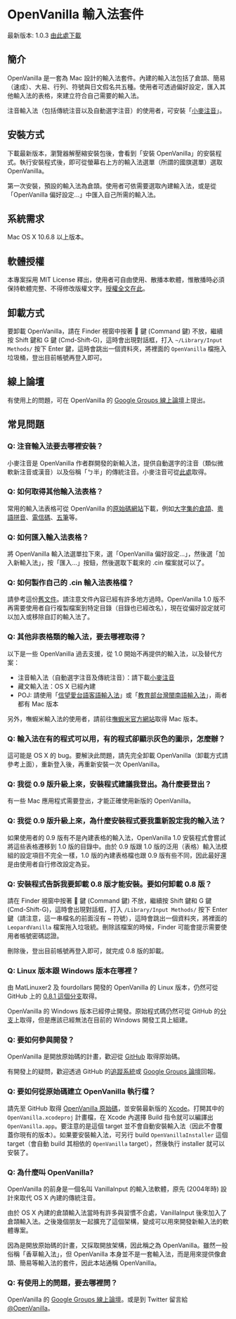 # OpenVanilla 輸入法套件

最新版本: 1.0.3 [由此處下載](https://github.com/downloads/lukhnos/openvanilla/OpenVanilla-Installer-Mac-1.0.3.zip)

## 簡介

OpenVanilla 是一套為 Mac 設計的輸入法套件。內建的輸入法包括了倉頡、簡易（速成）、大易、行列、符號與日文假名共五種。使用者可透過偏好設定，匯入其他輸入法的表格，來建立符合自己需要的輸入法。

注音輸入法（包括傳統注音以及自動選字注音）的使用者，可安裝「[小麥注音](http://mcbopomofo.openvanilla.org)」。

## 安裝方式

下載最新版本，瀏覽器解壓縮安裝包後，會看到「安裝 OpenVanilla」的安裝程式。執行安裝程式後，即可從螢幕右上方的輸入法選單（所謂的國旗選單）選取 OpenVanilla。

第一次安裝，預設的輸入法為倉頡。使用者可依需要選取內建輸入法，或是從「OpenVanilla 偏好設定…」中匯入自己所需的輸入法。

## 系統需求

Mac OS X 10.6.8 以上版本。

## 軟體授權

本專案採用 MIT License 釋出，使用者可自由使用、散播本軟體，惟散播時必須保持軟體完整、不得修改版權文字。[授權全文在此](https://github.com/lukhnos/openvanilla/blob/master/LICENSE.txt)。

## 卸載方式

要卸載 OpenVanilla，請在 Finder 視窗中按著  鍵 (Command 鍵) 不放，繼續按 Shift 鍵和 G 鍵 (Cmd-Shift-G)，這時會出現對話框，打入 `~/Library/Input Methods/` 按下 Enter 鍵，這時會跳出一個資料夾，將裡面的 `OpenVanilla` 檔拖入垃圾桶，登出目前帳號再登入即可。

## 線上論壇

有使用上的問題，可在 OpenVanilla 的 [Google Groups 線上論壇](https://groups.google.com/forum/?fromgroups/openvanilla#!forum/openvanilla)上提出。

## 常見問題

### Q: 注音輸入法要去哪裡安裝？

小麥注音是 OpenVanilla 作者群開發的新輸入法，提供自動選字的注音（類似微軟新注音或漢音）以及俗稱「ㄅ半」的傳統注音。小麥注音可從[此處](http://mcbopomofo.openvanilla.org)取得。

### Q: 如何取得其他輸入法表格？

常用的輸入法表格可從 OpenVanilla 的[原始碼網站](https://github.com/lukhnos/openvanilla/tree/master/DataTables)下載，例如[大字集的倉頡](https://raw.github.com/lukhnos/openvanilla/master/DataTables/cj-ext.cin)、[粵語拼音](https://raw.github.com/lukhnos/openvanilla/master/DataTables/jyutping.cin)、[電信碼](https://raw.github.com/lukhnos/openvanilla/master/DataTables/telecode.cin)、[五筆](https://raw.github.com/lukhnos/openvanilla/master/DataTables/wubizixing.cin)等。

### Q: 如何匯入輸入法表格？

將 OpenVanilla 輸入法選單拉下來，選「OpenVanilla 偏好設定…」，然後選「加入新輸入法」，按「匯入…」按鈕，然後選取下載來的 .cin 檔案就可以了。

### Q: 如何製作自己的 .cin 輸入法表格檔？

請參考這份[舊文件](https://docs.google.com/document/pub?id=1ew408138FCRivleknnw5IRnFqSFH3bHnDyammmiasDo)。請注意文件內容已經有許多地方過時。OpenVanilla 1.0 版不再需要使用者自行複製檔案到特定目錄（目錄也已經改名），現在從偏好設定就可以加入或移除自訂的輸入法了。

### Q: 其他非表格類的輸入法，要去哪裡取得？

以下是一些 OpenVanilla 過去支援，從 1.0 開始不再提供的輸入法，以及替代方案：

* 注音輸入法（自動選字注音及傳統注音）：請下載[小麥注音](http://mcbopomofo.openvanilla.org)
* 藏文輸入法：OS X 已經內建
* POJ: 請使用「[信望愛台語客語輸入法](http://taigi.fhl.net/TaigiIME/)」或「[教育部台灣閩南語輸入法](http://www.edu.tw/mandr/download.aspx?download_sn=3015&pages=0&site_content_sn=3364)」，兩者都有 Mac 版本

另外，嘸蝦米輸入法的使用者，請前往[嘸蝦米官方網站](http://boshiamy.com)取得 Mac 版本。

### Q: 輸入法在有的程式可以用，有的程式卻顯示灰色的圖示，怎麼辦？

這可能是 OS X 的 bug。要解決此問題，請先完全卸載 OpenVanilla（卸載方式請參考上面），重新登入後，再重新安裝一次 OpenVanilla。

<a id="why-logout-is-needed"></a>

### Q: 我從 0.9 版升級上來，安裝程式建議我登出。為什麼要登出？

有一些 Mac 應用程式需要登出，才能正確使用新版的 OpenVanilla。

<a id="migrate-from-old-openvanilla"></a>

### Q: 我從 0.9 版升級上來，為什麼安裝程式要我重新設定我的輸入法？

如果使用者的 0.9 版有不是內建表格的輸入法，OpenVanilla 1.0 安裝程式會嘗試將這些表格遷移到 1.0 版的目錄中。由於 0.9 版跟 1.0 版的泛用（表格）輸入法模組的設定項目不完全一樣，1.0 版的內建表格檔也跟 0.9 版有些不同，因此最好還是由使用者自行修改設定為妥。

### Q: 安裝程式告訴我要卸載 0.8 版才能安裝。要如何卸載 0.8 版？

請在 Finder 視窗中按著  鍵 (Command 鍵) 不放，繼續按 Shift 鍵和 G 鍵 (Cmd-Shift-G)，這時會出現對話框，打入 `/Library/Input Methods/` 按下 Enter 鍵（請注意，這一串檔名的前面沒有 ~ 符號），這時會跳出一個資料夾，將裡面的 `LeopardVanilla` 檔案拖入垃圾統。刪除該檔案的時候，Finder 可能會提示需要使用者帳號密碼認證。

刪除後，登出目前帳號再登入即可，就完成 0.8 版的卸載。

### Q: Linux 版本跟 Windows 版本在哪裡？

由 MatLinuxer2 及 fourdollars 開發的 OpenVanilla 的 Linux 版本，仍然可從 GitHub 上的 [0.8.1 這個分支](https://github.com/lukhnos/openvanilla/tree/0.8.1)取得。

OpenVanilla 的 Windows 版本已經停止開發。原始程式碼仍然可從 GitHub 的[分支](https://github.com/lukhnos/openvanilla/tree/0.8.1)上取得，但是應該已經無法在目前的 Windows 開發工具上組建。

### Q: 要如何參與開發？

OpenVanilla 是開放原始碼的計畫，歡迎從 [GitHub](https://github.com/lukhnos/openvanilla/) 取得原始碼。

有開發上的疑問，歡迎透過 GitHub 的[追蹤系統](https://github.com/lukhnos/openvanilla/issues)或 [Google Groups 論壇](https://groups.google.com/forum/?fromgroups/openvanilla#!forum/openvanilla)回報。

### Q: 要如何從原始碼建立 OpenVanilla 執行檔？

請先至 GitHub 取得 [OpenVanilla 原始碼](https://github.com/lukhnos/openvanilla)，並安裝最新版的 [Xcode](https://itunes.apple.com/us/app/xcode/id497799835?mt=12)。打開其中的 `OpenVanilla.xcodeproj` 計畫檔，在 Xcode 內選擇 Build 指令就可以編譯出 `OpenVanilla.app`。要注意的是這個 target 並不會自動安裝輸入法（因此不會覆蓋你現有的版本）。如果要安裝輸入法，可另行 build `OpenVanillaInstaller` 這個 target（會自動 build 其相依的 `OpenVanilla` target），然後執行 installer 就可以安裝了。

### Q: 為什麼叫 OpenVanilla?

OpenVanilla 的前身是一個名叫 VanillaInput 的輸入法軟體，原先 (2004年時) 設計來取代 OS X 內建的傳統注音。

由於 OS X 內建的倉頡輸入法當時有許多與習慣不合處，VanillaInput 後來加入了倉頡輸入法。之後幾個朋友一起擴充了這個架構，變成可以用來開發新輸入法的軟體專案。

因為是開放原始碼的計畫，又採取開放架構，因此稱之為 OpenVanilla。雖然一般俗稱「香草輸入法」，但 OpenVanilla 本身並不是一套輸入法，而是用來提供像倉頡、簡易等輸入法的套件，因此本站通稱 OpenVanilla。

### Q: 有使用上的問題，要去哪裡問？

OpenVanilla 的 [Google Groups 線上論壇](https://groups.google.com/forum/?fromgroups/openvanilla#!forum/openvanilla)。或是到 Twitter 留言給 [@OpenVanilla](https://twitter.com/OpenVanilla)。

